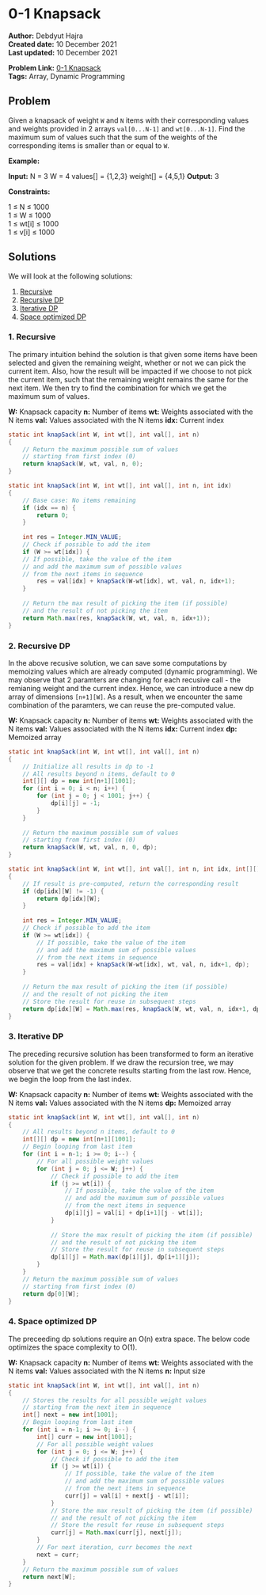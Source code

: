 
# 0-1 Knapsack
**Author:** Debdyut Hajra <br/>
**Created date:** 10 December 2021 <br/>
**Last updated:** 10 December 2021 <br/>

**Problem Link:** [0-1 Knapsack](https://practice.geeksforgeeks.org/problems/0-1-knapsack-problem0945/1#) <br/>
**Tags:** Array, Dynamic Programming

## Problem

Given a knapsack of weight `W` and `N` items with their corresponding values and weights provided in 2 arrays `val[0...N-1]` and `wt[0...N-1]`. Find the maximum sum of values such that the sum of the weights of the corresponding items is smaller than or equal to `W`.

**Example:**

**Input:** 
N = 3
W = 4
values[] = {1,2,3}
weight[] = {4,5,1}
**Output:** 3

**Constraints:**

1 ≤ N ≤ 1000  
1 ≤ W ≤ 1000  
1 ≤ wt[i] ≤ 1000  
1 ≤ v[i] ≤ 1000

## Solutions

We will look at the following solutions:
1. [Recursive](#1-recursive)
2. [Recursive DP](#2-recursive-dp)
3. [Iterative DP](#3-iterative-dp)
4. [Space optimized DP](#4-space-optimized-dp)

### 1. Recursive
The primary intuition behind the solution is that given some items have been selected and given the remaining weight, whether or not we can pick the current item. Also, how the result will be impacted if we choose to not pick the current item, such that the remaining weight remains the same for the next item. We then try to find the combination for which we get the maximum sum of values.

**W:** Knapsack capacity
**n:** Number of items
**wt:** Weights associated with the N items
**val:** Values associated with the N items
**idx:** Current index

```java
static int knapSack(int W, int wt[], int val[], int n) 
{
    // Return the maximum possible sum of values
    // starting from first index (0)
    return knapSack(W, wt, val, n, 0);
}

static int knapSack(int W, int wt[], int val[], int n, int idx) 
{ 
    // Base case: No items remaining
    if (idx == n) {
        return 0;
    }
    
    int res = Integer.MIN_VALUE;
    // Check if possible to add the item
    if (W >= wt[idx]) {
	// If possible, take the value of the item
	// and add the maximum sum of possible values
	// from the next items in sequence
        res = val[idx] + knapSack(W-wt[idx], wt, val, n, idx+1); 
    }
    
    // Return the max result of picking the item (if possible)
    // and the result of not picking the item
    return Math.max(res, knapSack(W, wt, val, n, idx+1));
}
```
### 2. Recursive DP
In the above recusive solution, we can save some computations by memoizing values which are already computed (dynamic programming). We may observe that 2 paramters are changing for each recusive call - the remianing weight and the current index. Hence, we can introduce a new dp array of dimensions `[n+1][W]`. As a result, when we encounter the same combination of the paramters, we can reuse the pre-computed value. 

**W:** Knapsack capacity
**n:** Number of items
**wt:** Weights associated with the N items
**val:** Values associated with the N items
**idx:** Current index
**dp:** Memoized array
```java
static int knapSack(int W, int wt[], int val[], int n) 
{ 
    // Initialize all results in dp to -1
    // All results beyond n items, default to 0
    int[][] dp = new int[n+1][1001];
    for (int i = 0; i < n; i++) {
        for (int j = 0; j < 1001; j++) {
            dp[i][j] = -1;
        }
    }
    
    // Return the maximum possible sum of values
    // starting from first index (0)
    return knapSack(W, wt, val, n, 0, dp);
}

static int knapSack(int W, int wt[], int val[], int n, int idx, int[][] dp) 
{
    // If result is pre-computed, return the corresponding result
    if (dp[idx][W] != -1) {
        return dp[idx][W];
    }
    
    int res = Integer.MIN_VALUE;
    // Check if possible to add the item
    if (W >= wt[idx]) {
        // If possible, take the value of the item
        // and add the maximum sum of possible values
        // from the next items in sequence
        res = val[idx] + knapSack(W-wt[idx], wt, val, n, idx+1, dp); 
    }
    
    // Return the max result of picking the item (if possible)
    // and the result of not picking the item
    // Store the result for reuse in subsequent steps
    return dp[idx][W] = Math.max(res, knapSack(W, wt, val, n, idx+1, dp));
}
```
### 3. Iterative DP
The preceding recursive solution has been transformed to form an iterative solution for the given problem. If we draw the recursion tree, we may observe that we get the concrete results starting from the last row. Hence, we begin the loop from the last index. 

**W:** Knapsack capacity
**n:** Number of items
**wt:** Weights associated with the N items
**val:** Values associated with the N items
**dp:** Memoized array

```java
static int knapSack(int W, int wt[], int val[], int n) 
{ 
    // All results beyond n items, default to 0
    int[][] dp = new int[n+1][1001];
    // Begin looping from last item
    for (int i = n-1; i >= 0; i--) {
        // For all possible weight values
        for (int j = 0; j <= W; j++) {
            // Check if possible to add the item
            if (j >= wt[i]) {
                // If possible, take the value of the item
                // and add the maximum sum of possible values
                // from the next items in sequence
                dp[i][j] = val[i] + dp[i+1][j - wt[i]];
            }
            
            // Store the max result of picking the item (if possible)
            // and the result of not picking the item
            // Store the result for reuse in subsequent steps
            dp[i][j] = Math.max(dp[i][j], dp[i+1][j]);
        }
    }
    // Return the maximum possible sum of values
    // starting from first index (0)
    return dp[0][W];
}
```
### 4. Space optimized DP
The preceeding dp solutions require an O(n) extra space. The below code optimizes the space complexity to O(1).

**W:** Knapsack capacity
**n:** Number of items
**wt:** Weights associated with the N items
**val:** Values associated with the N items
**n:** Input size
```java
static int knapSack(int W, int wt[], int val[], int n) 
{
    // Stores the results for all possible weight values
    // starting from the next item in sequence  
    int[] next = new int[1001];
    // Begin looping from last item
    for (int i = n-1; i >= 0; i--) {
        int[] curr = new int[1001];
        // For all possible weight values
        for (int j = 0; j <= W; j++) {
            // Check if possible to add the item
            if (j >= wt[i]) {
                // If possible, take the value of the item
                // and add the maximum sum of possible values
                // from the next items in sequence
                curr[j] = val[i] + next[j - wt[i]];
            }
            // Store the max result of picking the item (if possible)
            // and the result of not picking the item
            // Store the result for reuse in subsequent steps
            curr[j] = Math.max(curr[j], next[j]);
        }
        // For next iteration, curr becomes the next
        next = curr;
    }
    // Return the maximum possible sum of values
    return next[W];
}
```